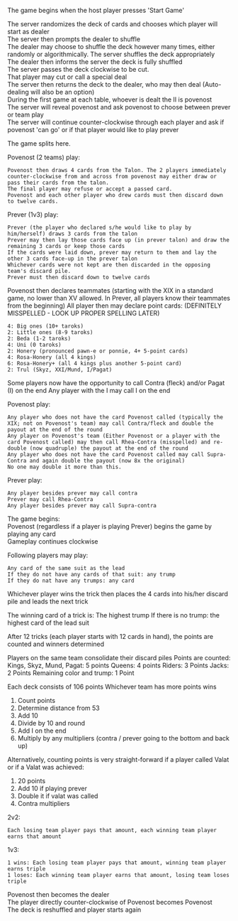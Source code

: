 The game begins when the host player presses 'Start Game'

The server randomizes the deck of cards and chooses which player will start as dealer\
The server then prompts the dealer to shuffle\
The dealer may choose to shuffle the deck however many times, either randomly or algorithmically. The server shuffles the deck appropriately\
The dealer then informs the server the deck is fully shuffled\
The server passes the deck clockwise to be cut.\
That player may cut or call a special deal\
The server then returns the deck to the dealer, who may then deal (Auto-dealing will also be an option)\
During the first game at each table, whoever is dealt the II is povenost\
The server will reveal povenost and ask povenost to choose between prever or team play\
The server will continue counter-clockwise through each player and ask if povenost 'can go' or if that player would like to play prever

The game splits here.

Povenost (2 teams) play:

    Povenost then draws 4 cards from the Talon. The 2 players immediately counter-clockwise from and across from povenost may either draw or pass their cards from the talon.
    The final player may refuse or accept a passed card.
    Povenost and each other player who drew cards must then discard down to twelve cards.
Prever (1v3) play:

    Prever (the player who declared s/he would like to play by him/herself) draws 3 cards from the talon
    Prever may then lay those cards face up (in prever talon) and draw the remaining 3 cards or keep those cards
    If the cards were laid down, prever may return to them and lay the other 3 cards face-up in the prever talon
    Whichever cards were not kept are then discarded in the opposing team's discard pile.
    Prever must then discard down to twelve cards

Povenost then declares teammates (starting with the XIX in a standard game, no lower than XV allowed. In Prever, all players know their teammates from the beginning)
All player then may declare point cards: (DEFINITELY MISSPELLED - LOOK UP PROPER SPELLING LATER)

    4: Big ones (10+ taroks)
    2: Little ones (8-9 taroks)
    2: Beda (1-2 taroks)
    4: Uni (0 taroks)
    2: Honery (pronounced pawn-e or ponnie, 4+ 5-point cards)
    4: Rosa-Honery (all 4 kings)
    6: Rosa-Honery+ (all 4 kings plus another 5-point card)  
    2: Trul (Skyz, XXI/Mund, I/Pagat)

Some players now have the opportunity to call Contra (fleck) and/or Pagat (I) on the end
Any player with the I may call I on the end

Povenost play:

    Any player who does not have the card Povenost called (typically the XIX; not on Povenost's team) may call Contra/fleck and double the payout at the end of the round
    Any player on Povenost's team (Either Povenost or a player with the card Povenost called) may then call Rhea-Contra (misspelled) and re-double (now quadruple) the payout at the end of the round
    Any player who does not have the card Povenost called may call Supra-Contra and again double the payout (now 8x the original)
    No one may double it more than this.
Prever play:

    Any player besides prever may call contra
    Prever may call Rhea-Contra
    Any player besides prever may call Supra-contra

The game begins:\
Povenost (regardless if a player is playing Prever) begins the game by playing any card\
Gameplay continues clockwise

Following players may play:

    Any card of the same suit as the lead
    If they do not have any cards of that suit: any trump
    If they do nat have any trumps: any card

Whichever player wins the trick then places the 4 cards into his/her discard pile and leads the next trick

The winning card of a trick is:
    The highest trump
    If there is no trump: the highest card of the lead suit

After 12 tricks (each player starts with 12 cards in hand), the points are counted and winners determined

Players on the same team consolidate their discard piles
Points are counted:
    Kings, Skyz, Mund, Pagat:   5 points
    Queens:                     4 points
    Riders:                     3 Points
    Jacks:                      2 Points
    Remaining color and trump:  1 Point

Each deck consists of 106 points
Whichever team has more points wins

1. Count points
2. Determine distance from 53
3. Add 10
4. Divide by 10 and round
5. Add I on the end
6. Multiply by any multipliers (contra / prever going to the bottom and back up)

Alternatively, counting points is very straight-forward if a player called Valat or if a Valat was achieved:

1. 20 points
2. Add 10 if playing prever
3. Double it if valat was called
4. Contra multipliers

2v2:

    Each losing team player pays that amount, each winning team player earns that amount
1v3:

    1 wins: Each losing team player pays that amount, winning team player earns triple
    1 loses: Each winning team player earns that amount, losing team loses triple

Povenost then becomes the dealer\
The player directly counter-clockwise of Povenost becomes Povenost\
The deck is reshuffled and player starts again
